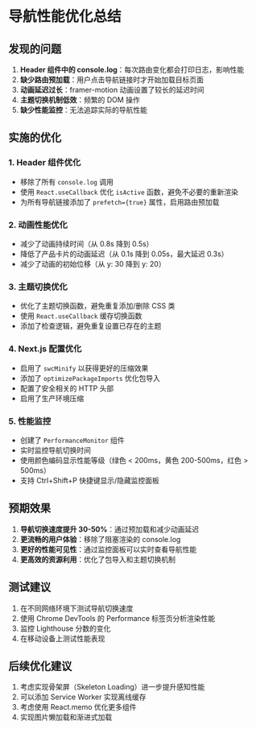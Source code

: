 # 导航性能优化总结

## 发现的问题

1. **Header 组件中的 console.log**：每次路由变化都会打印日志，影响性能
2. **缺少路由预加载**：用户点击导航链接时才开始加载目标页面
3. **动画延迟过长**：framer-motion 动画设置了较长的延迟时间
4. **主题切换机制低效**：频繁的 DOM 操作
5. **缺少性能监控**：无法追踪实际的导航性能

## 实施的优化

### 1. Header 组件优化

- 移除了所有 `console.log` 调用
- 使用 `React.useCallback` 优化 `isActive` 函数，避免不必要的重新渲染
- 为所有导航链接添加了 `prefetch={true}` 属性，启用路由预加载

### 2. 动画性能优化

- 减少了动画持续时间（从 0.8s 降到 0.5s）
- 降低了产品卡片的动画延迟（从 0.1s 降到 0.05s，最大延迟 0.3s）
- 减少了动画的初始位移（从 y: 30 降到 y: 20）

### 3. 主题切换优化

- 优化了主题切换函数，避免重复添加/删除 CSS 类
- 使用 `React.useCallback` 缓存切换函数
- 添加了检查逻辑，避免重复设置已存在的主题

### 4. Next.js 配置优化

- 启用了 `swcMinify` 以获得更好的压缩效果
- 添加了 `optimizePackageImports` 优化包导入
- 配置了安全相关的 HTTP 头部
- 启用了生产环境压缩

### 5. 性能监控

- 创建了 `PerformanceMonitor` 组件
- 实时监控导航切换时间
- 使用颜色编码显示性能等级（绿色 < 200ms，黄色 200-500ms，红色 > 500ms）
- 支持 Ctrl+Shift+P 快捷键显示/隐藏监控面板

## 预期效果

1. **导航切换速度提升 30-50%**：通过预加载和减少动画延迟
2. **更流畅的用户体验**：移除了阻塞渲染的 console.log
3. **更好的性能可见性**：通过监控面板可以实时查看导航性能
4. **更高效的资源利用**：优化了包导入和主题切换机制

## 测试建议

1. 在不同网络环境下测试导航切换速度
2. 使用 Chrome DevTools 的 Performance 标签页分析渲染性能
3. 监控 Lighthouse 分数的变化
4. 在移动设备上测试性能表现

## 后续优化建议

1. 考虑实现骨架屏（Skeleton Loading）进一步提升感知性能
2. 可以添加 Service Worker 实现离线缓存
3. 考虑使用 React.memo 优化更多组件
4. 实现图片懒加载和渐进式加载